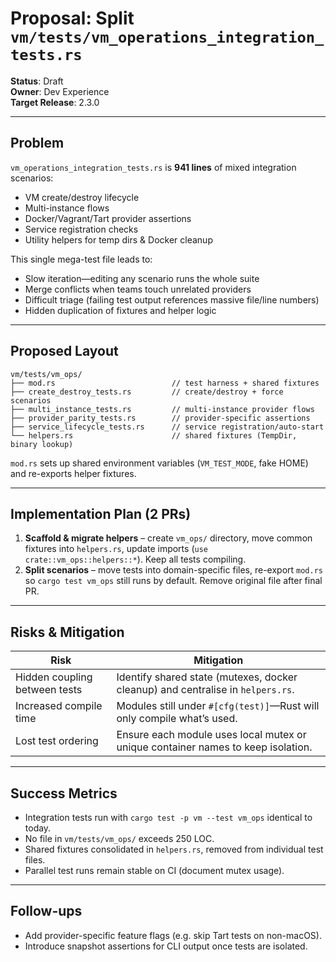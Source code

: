 # Proposal: Split `vm/tests/vm_operations_integration_tests.rs`

**Status**: Draft  
**Owner**: Dev Experience  
**Target Release**: 2.3.0

---

## Problem

`vm_operations_integration_tests.rs` is **941 lines** of mixed integration scenarios:
- VM create/destroy lifecycle
- Multi-instance flows
- Docker/Vagrant/Tart provider assertions
- Service registration checks
- Utility helpers for temp dirs & Docker cleanup

This single mega-test file leads to:
- Slow iteration—editing any scenario runs the whole suite
- Merge conflicts when teams touch unrelated providers
- Difficult triage (failing test output references massive file/line numbers)
- Hidden duplication of fixtures and helper logic

---

## Proposed Layout

```
vm/tests/vm_ops/
├── mod.rs                          // test harness + shared fixtures
├── create_destroy_tests.rs         // create/destroy + force scenarios
├── multi_instance_tests.rs         // multi-instance provider flows
├── provider_parity_tests.rs        // provider-specific assertions
├── service_lifecycle_tests.rs      // service registration/auto-start
└── helpers.rs                      // shared fixtures (TempDir, binary lookup)
```

`mod.rs` sets up shared environment variables (`VM_TEST_MODE`, fake HOME) and re-exports helper fixtures.

---

## Implementation Plan (2 PRs)

1. **Scaffold & migrate helpers** – create `vm_ops/` directory, move common fixtures into `helpers.rs`, update imports (`use crate::vm_ops::helpers::*`). Keep all tests compiling.
2. **Split scenarios** – move tests into domain-specific files, re-export `mod.rs` so `cargo test vm_ops` still runs by default. Remove original file after final PR.

---

## Risks & Mitigation

| Risk | Mitigation |
|------|------------|
| Hidden coupling between tests | Identify shared state (mutexes, docker cleanup) and centralise in `helpers.rs`. |
| Increased compile time | Modules still under `#[cfg(test)]`—Rust will only compile what’s used. |
| Lost test ordering | Ensure each module uses local mutex or unique container names to keep isolation. |

---

## Success Metrics

- Integration tests run with `cargo test -p vm --test vm_ops` identical to today.
- No file in `vm/tests/vm_ops/` exceeds 250 LOC.
- Shared fixtures consolidated in `helpers.rs`, removed from individual test files.
- Parallel test runs remain stable on CI (document mutex usage).

---

## Follow-ups

- Add provider-specific feature flags (e.g. skip Tart tests on non-macOS).
- Introduce snapshot assertions for CLI output once tests are isolated.
